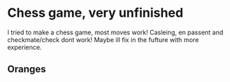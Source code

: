 # Chess game, very unfinished

I tried to make a chess game, most moves work! 
Casleing, en passent and checkmate/check dont work!
Maybe ill fix in the fufture with more experience.

## Oranges
